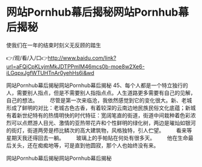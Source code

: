 # 网站Pornhub幕后揭秘网站Pornhub幕后揭秘
使我们在一年的结束时刻义无反顾的踏生

👉/观/看/入/口👉http://www.baidu.com/link?url=aFQjCpKLyjmMkJDTPPmIM46mcs0b-moe8w2Xe6-iLGqpxJgfWTUHTnAr0yehHs6i&wd

网站Pornhub幕后揭秘网站Pornhub幕后揭秘	45、每个人都是一个特立独行的人，需要别人指点，但是不需要别人指指点点。人生道路更多需要有自己的见解，自己的想法。
　　尽管是第一次来临沧，我依然感觉到它的变化很大。新、老城形成了鲜明的对比：老城古色古香，有着较深的云南边地民族民俗文化底蕴；新城有着新世纪特有的热情明快的时代特征：宽阔笔直的街道，街道中间栽种着色彩浓烈可以点燃游人目光、激情的亚热带花卉和个性鲜明的绿化树，两边是璀灿如银河的街灯，街道两旁是栉比鳞次的高大建筑物，风格独特，引人伫望。
　　看来等星期天我还得回去一躺。
　　玻璃上的手帕贴在何处有很多天。
　　他在生命最后关头，还在痴痴地等，可是直到他圆寂，那个人也始终没有来。

网站Pornhub幕后揭秘网站Pornhub幕后揭秘
